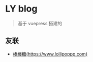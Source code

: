 # LY blog

> 基于 vuepress 搭建的

## 友联

- [棒棒糖(https://www.lollipoppp.com)](https://www.lollipoppp.com)
